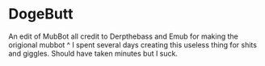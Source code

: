DogeButt
========

An edit of MubBot all credit to Derpthebass and Emub for making the origional mubbot
^
I spent several days creating this useless thing for shits and giggles. Should have taken minutes but I suck.
